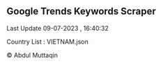 

## Google Trends Keywords Scraper 
 
Last Update 09-07-2023 , 16:40:32

Country List :
VIETNAM.json



© Abdul Muttaqin 

